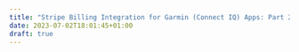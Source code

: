 ```yaml
---
title: "Stripe Billing Integration for Garmin (Connect IQ) Apps: Part 2 Deployment"
date: 2023-07-02T18:01:45+01:00
draft: true
---
```


